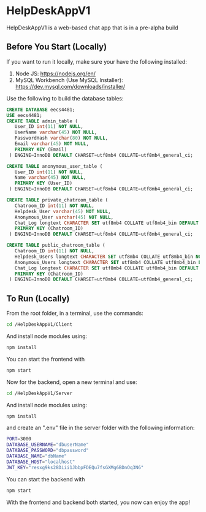 # HelpDeskAppV1

HelpDeskAppV1 is a web-based chat app that is in a pre-alpha build

## Before You Start (Locally)

If you want to run it locally, make sure your have the following installed:

1. Node JS: https://nodejs.org/en/
2. MySQL Workbench (Use MySQL Installer): https://dev.mysql.com/downloads/installer/

Use the following to build the database tables:

```SQL
CREATE DATABASE eecs4481;
USE eecs4481;
CREATE TABLE admin_table (
   User_ID int(11) NOT NULL,
   UserName varchar(45) NOT NULL,
   PasswordHash varchar(80) NOT NULL,
   Email varchar(45) NOT NULL,
   PRIMARY KEY (Email)
 ) ENGINE=InnoDB DEFAULT CHARSET=utf8mb4 COLLATE=utf8mb4_general_ci;

CREATE TABLE anonymous_user_table (
   User_ID int(11) NOT NULL,
   Name varchar(45) NOT NULL,
   PRIMARY KEY (User_ID)
 ) ENGINE=InnoDB DEFAULT CHARSET=utf8mb4 COLLATE=utf8mb4_general_ci;

CREATE TABLE private_chatroom_table (
   Chatroom_ID int(11) NOT NULL,
   Helpdesk_User varchar(45) NOT NULL,
   Anonymous_User varchar(45) NOT NULL,
   Chat_Log longtext CHARACTER SET utf8mb4 COLLATE utf8mb4_bin DEFAULT NULL CHECK (json_valid(Chat_Log)),
   PRIMARY KEY (Chatroom_ID)
 ) ENGINE=InnoDB DEFAULT CHARSET=utf8mb4 COLLATE=utf8mb4_general_ci;

CREATE TABLE public_chatroom_table (
   Chatroom_ID int(11) NOT NULL,
   Helpdesk_Users longtext CHARACTER SET utf8mb4 COLLATE utf8mb4_bin NOT NULL CHECK (json_valid(Helpdesk_Users)),
   Anonymous_Users longtext CHARACTER SET utf8mb4 COLLATE utf8mb4_bin DEFAULT NULL CHECK (json_valid(Anonymous_Users)),
   Chat_Log longtext CHARACTER SET utf8mb4 COLLATE utf8mb4_bin DEFAULT NULL CHECK (json_valid(Chat_Log)),
   PRIMARY KEY (Chatroom_ID)
 ) ENGINE=InnoDB DEFAULT CHARSET=utf8mb4 COLLATE=utf8mb4_general_ci;
 ```

 ## To Run (Locally)

 From the root folder, in a terminal, use the commands:

```bash
cd /HelpDeskAppV1/Client 
```

And install node modules using:

```bash
npm install
```

You can start the frontend with
```bash
npm start
```

Now for the backend, open a new terminal and use:
```bash
cd /HelpDeskAppV1/Server 
```

And install node modules using:

```bash
npm install
```

and create an ".env" file in the server folder with the following information:

```bash
PORT=3000
DATABASE_USERNAME="dbuserName"
DATABASE_PASSWORD="dbpassword"
DATABASE_NAME="dbName"
DATABASE_HOST="localhost"
JWT_KEY="resxg9ks28Diii1JbbpFDEQu7fsGXMg6BDnOq3N6"
```

You can start the backend with
```bash
npm start
```

With the frontend and backend both started, you now can enjoy the app!